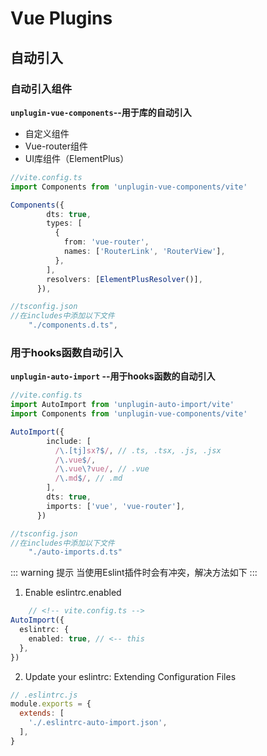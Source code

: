 # Vue Plugins

## 自动引入

### 自动引入组件

**`unplugin-vue-components`--用于库的自动引入**  

- 自定义组件
- Vue-router组件
- UI库组件（ElementPlus）

``` ts
//vite.config.ts
import Components from 'unplugin-vue-components/vite'

Components({
        dts: true,
        types: [
          {
            from: 'vue-router',
            names: ['RouterLink', 'RouterView'],
          },
        ],
        resolvers: [ElementPlusResolver()],
      }),

```

```ts
//tsconfig.json
//在includes中添加以下文件
    "./components.d.ts",
```

### 用于hooks函数自动引入

**`unplugin-auto-import` --用于hooks函数的自动引入**

``` ts
//vite.config.ts
import AutoImport from 'unplugin-auto-import/vite'
import Components from 'unplugin-vue-components/vite'

AutoImport({
        include: [
          /\.[tj]sx?$/, // .ts, .tsx, .js, .jsx
          /\.vue$/,
          /\.vue\?vue/, // .vue
          /\.md$/, // .md
        ],
        dts: true,
        imports: ['vue', 'vue-router'],
      })
```

```ts
//tsconfig.json
//在includes中添加以下文件
    "./auto-imports.d.ts"
```

::: warning 提示
当使用Eslint插件时会有冲突，解决方法如下
:::

1. Enable eslintrc.enabled

```ts
    // <!-- vite.config.ts -->
AutoImport({
  eslintrc: {
    enabled: true, // <-- this
  },
})
```

2. Update your eslintrc: Extending Configuration Files

``` js
// .eslintrc.js
module.exports = {
  extends: [
    './.eslintrc-auto-import.json',
  ],
}
```
